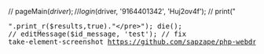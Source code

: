 // pageMain($driver);
// login($driver, '9164401342', 'Huj2ov4f');
// print("<pre>".print_r($results,true)."</pre>"); die();
// editMessage($id_message, 'test');
// fix take-element-screenshot https://github.com/sapzape/php-webdriver/tree/take-element-screenshot